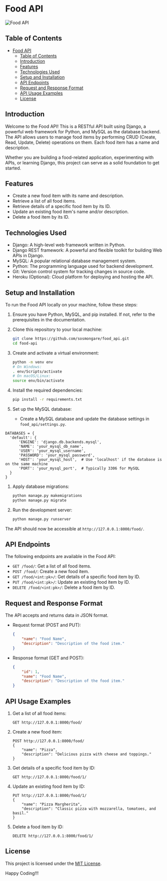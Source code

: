 # Food API

![Food API](food_api.png)

## Table of Contents

- [Food API](#food-api)
  - [Table of Contents](#table-of-contents)
  - [Introduction](#introduction)
  - [Features](#features)
  - [Technologies Used](#technologies-used)
  - [Setup and Installation](#setup-and-installation)
  - [API Endpoints](#api-endpoints)
  - [Request and Response Format](#request-and-response-format)
  - [API Usage Examples](#api-usage-examples)
  - [License](#license)

## Introduction

Welcome to the Food API! This is a RESTful API built using Django, a powerful web framework for Python, and MySQL as the database backend. The API allows users to manage food items by performing CRUD (Create, Read, Update, Delete) operations on them. Each food item has a name and description.

Whether you are building a food-related application, experimenting with APIs, or learning Django, this project can serve as a solid foundation to get started.

## Features

- Create a new food item with its name and description.
- Retrieve a list of all food items.
- Retrieve details of a specific food item by its ID.
- Update an existing food item's name and/or description.
- Delete a food item by its ID.

## Technologies Used

- Django: A high-level web framework written in Python.
- Django REST framework: A powerful and flexible toolkit for building Web APIs in Django.
- MySQL: A popular relational database management system.
- Python: The programming language used for backend development.
- Git: Version control system for tracking changes in source code.
- Heroku (Optional): Cloud platform for deploying and hosting the API.

## Setup and Installation

To run the Food API locally on your machine, follow these steps:

1. Ensure you have Python, MySQL, and pip installed. If not, refer to the prerequisites in the documentation.

2. Clone this repository to your local machine:

   ```bash
   git clone https://github.com/sosmongare/food_api.git
   cd food-api
   ```

3. Create and activate a virtual environment:

   ```bash
   python -m venv env
   # On Windows:
   . env/Scripts/activate
   # On macOS/Linux:
   source env/bin/activate
   ```

4. Install the required dependencies:

   ```bash
   pip install -r requirements.txt
   ```

5. Set up the MySQL database:

   - Create a MySQL database and update the database settings in `food_api/settings.py`.
  ```
  DATABASES = {
    'default': {
        'ENGINE': 'django.db.backends.mysql',
        'NAME': 'your_mysql_db_name',
        'USER': 'your_mysql_username',
        'PASSWORD': 'your_mysql_password',
        'HOST': 'your_mysql_host',  # Use 'localhost' if the database is on the same machine
        'PORT': 'your_mysql_port',  # Typically 3306 for MySQL
    } 
}
```

1. Apply database migrations:

   ```bash
   python manage.py makemigrations
   python manage.py migrate
   ```

2. Run the development server:

   ```bash
   python manage.py runserver
   ```

The API should now be accessible at `http://127.0.0.1:8000/food/`.

## API Endpoints

The following endpoints are available in the Food API:

- `GET /food/`: Get a list of all food items.
- `POST /food/`: Create a new food item.
- `GET /food/<int:pk>/`: Get details of a specific food item by ID.
- `PUT /food/<int:pk>/`: Update an existing food item by ID.
- `DELETE /food/<int:pk>/`: Delete a food item by ID.

## Request and Response Format

The API accepts and returns data in JSON format.

- Request format (POST and PUT):

  ```json
  {
      "name": "Food Name",
      "description": "Description of the food item."
  }
  ```

- Response format (GET and POST):

  ```json
  {
      "id": 1,
      "name": "Food Name",
      "description": "Description of the food item."
  }
  ```

## API Usage Examples

1. Get a list of all food items:

   ```
   GET http://127.0.0.1:8000/food/
   ```

2. Create a new food item:

   ```
   POST http://127.0.0.1:8000/food/
   {
       "name": "Pizza",
       "description": "Delicious pizza with cheese and toppings."
   }
   ```

3. Get details of a specific food item by ID:

   ```
   GET http://127.0.0.1:8000/food/1/
   ```

4. Update an existing food item by ID:

   ```
   PUT http://127.0.0.1:8000/food/1/
   {
       "name": "Pizza Margherita",
       "description": "Classic pizza with mozzarella, tomatoes, and basil."
   }
   ```

5. Delete a food item by ID:

   ```
   DELETE http://127.0.0.1:8000/food/1/
   ```

## License

This project is licensed under the [MIT License](LICENSE).


Happy Coding!!!